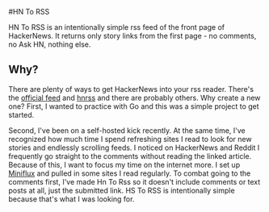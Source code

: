 #HN To RSS

HN To RSS is an intentionally simple rss feed of the front page of HackerNews. It returns only story links from the first page - no comments, no Ask HN, nothing else.

## Why?

There are plenty of ways to get HackerNews into your rss reader. There's the [official feed](https://news.ycombinator.com/rss) and [hnrss](https://hnrss.github.io) and there are probably others. Why create a new one? First, I wanted to practice with Go and this was a simple project to get started.

Second, I've been on a self-hosted kick recently. At the same time, I've recognized how much time I spend refreshing sites I read to look for new stories and endlessly scrolling feeds. I noticed on HackerNews and Reddit I frequently go straight to the comments without reading the linked article. Because of this, I want to focus my time on the internet more. I set up [Miniflux](https://miniflux.app) and pulled in some sites I read regularly. To combat going to the comments first, I've made Hn To Rss so it doesn't include comments or text posts at all, just the submitted link. HS To RSS is intentionally simple because that's what I was looking for.
